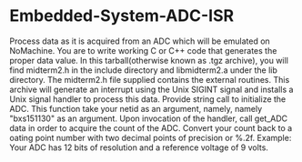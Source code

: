 # Embedded-System-ADC-ISR
Process data as it is acquired from an ADC which will be emulated on NoMachine. You
are to write working C or C++ code that generates the proper data value. In this tarball(otherwise known as .tgz archive), you will find midterm2.h in the
include directory and libmidterm2.a under the lib directory. The midterm2.h file supplied contains the external routines.
This archive will generate an interrupt using the Unix SIGINT signal and installs a Unix signal handler to process this
data. Provide string call to initialize the ADC. This function take your netid as an argument, namely,
namely "bxs151130" as an argument.
Upon invocation of the handler, call get_ADC data in order to acquire the count of the ADC. 
Convert your count back to a oating point number with two decimal points of precision or %.2f.
Example: Your ADC has 12 bits of resolution and a reference voltage of 9 volts.
